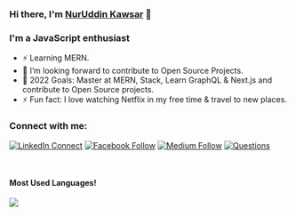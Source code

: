 ### Hi there, I'm [NurUddin Kawsar][website] 👋

### I'm a JavaScript enthusiast

- ⚡ Learning MERN.
- 👯 I’m looking forward to contribute to Open Source Projects.
- 🥅 2022 Goals: Master at MERN, Stack, Learn GraphQL & Next.js and contribute to Open Source projects.
- ⚡ Fun fact: I love watching Netflix in my free time & travel to new places.

### Connect with me:

[![LinkedIn Connect](https://img.shields.io/badge/%20-Connect-black?color=14171A&labelColor=212121&logo=linkedin&logoColor=ffffff)](https://www.linkedin.com/in/nuruddin-kawsar/)
[![Facebook Follow](https://img.shields.io/badge/%20-Follow-black?color=14171A&labelColor=1976d2&logo=facebook&logoColor=ffffff)](https://www.facebook.com/nurkawsar.1995/)
[![Medium Follow](https://img.shields.io/badge/%20-Follow-black?color=14171A&labelColor=1976d2&logo=medium&logoColor=ffffff)](https://kawsar95.medium.com/)
[![Questions](https://img.shields.io/badge/%20-Questions-black?color=14171A&labelColor=fff&logo=stackoverflow&logoColor=0c0d0e26)](https://stackoverflow.com/users/8455003/kawsar95)

<!-- <br /> -->

<!-- ### Languages and Tools:

<img align="left" alt="Visual Studio Code" width="26px" src="https://raw.githubusercontent.com/github/explore/80688e429a7d4ef2fca1e82350fe8e3517d3494d/topics/visual-studio-code/visual-studio-code.png" />

<img align="left" alt="HTML5" width="26px" src="https://raw.githubusercontent.com/github/explore/80688e429a7d4ef2fca1e82350fe8e3517d3494d/topics/html/html.png" />

<img align="left" alt="CSS3" width="26px" src="https://raw.githubusercontent.com/github/explore/80688e429a7d4ef2fca1e82350fe8e3517d3494d/topics/css/css.png" />

<img align="left" alt="Bootstrap" width="26px" src="https://raw.githubusercontent.com/github/explore/80688e429a7d4ef2fca1e82350fe8e3517d3494d/topics/bootstrap/bootstrap.png" />

<img align="left" alt="Sass" width="26px" src="https://raw.githubusercontent.com/github/explore/80688e429a7d4ef2fca1e82350fe8e3517d3494d/topics/sass/sass.png" />

<img align="left" alt="JavaScript" width="26px" src="https://raw.githubusercontent.com/github/explore/80688e429a7d4ef2fca1e82350fe8e3517d3494d/topics/javascript/javascript.png" />

<img align="left" alt="React" width="26px" src="https://raw.githubusercontent.com/github/explore/80688e429a7d4ef2fca1e82350fe8e3517d3494d/topics/react/react.png" />

<img align="left" alt="Redux" width="26px" src="https://raw.githubusercontent.com/github/explore/80688e429a7d4ef2fca1e82350fe8e3517d3494d/topics/redux/redux.png" />

<img align="left" alt="Redux" width="26px" src="https://avatars2.githubusercontent.com/u/33663932?s=88&v=4" />

<img align="left" alt="Node.js" width="26px" src="https://raw.githubusercontent.com/github/explore/80688e429a7d4ef2fca1e82350fe8e3517d3494d/topics/nodejs/nodejs.png" />

<img align="left" alt="MongoDB" width="26px" src="https://raw.githubusercontent.com/github/explore/80688e429a7d4ef2fca1e82350fe8e3517d3494d/topics/mongodb/mongodb.png" />

<img align="left" alt="MongoDB" width="26px" src="https://raw.githubusercontent.com/github/explore/80688e429a7d4ef2fca1e82350fe8e3517d3494d/topics/firebase/firebase.png" />

<img align="left" alt="Git" width="26px" src="https://raw.githubusercontent.com/github/explore/80688e429a7d4ef2fca1e82350fe8e3517d3494d/topics/git/git.png" />

<img align="left" alt="GitHub" width="26px" src="https://raw.githubusercontent.com/github/explore/78df643247d429f6cc873026c0622819ad797942/topics/github/github.png" />

<img align="left" alt="Terminal" width="26px" src="https://raw.githubusercontent.com/github/explore/80688e429a7d4ef2fca1e82350fe8e3517d3494d/topics/terminal/terminal.png" /> -->

<!-- <br /> -->

<br />

#### Most Used Languages!
<a href="https://github.com/kawsar-95">
  <img align="center" src="https://github-readme-stats.vercel.app/api/top-langs/?username=kawsar-95&theme=light&hide_langs_below=1" />
</a> 

<!-- #### GitHub Stats!
<a href="https://github.com/kawsar-95">
 <img align="center" src="https://github-readme-stats.vercel.app/api?username=kawsar-95&show_icons=true&theme=light&line_height=27" alt="kawsar's github stats"/>
</a>
 -->
<!-- ### Some projects I worked on:

1. [Volunteer Network](https://volunteer-network-app.netlify.app/)
2. [Creative Agency](https://creative-agency-5d0a0.web.app/)
3. [Travel Guru](https://travel-guru-site.netlify.app/)
4. [Ema John Simple](https://ema-john-simple-projects-8e354.web.app/)
5. [E-School Learning](https://kawsar-95.github.io/E-School/)
6. [Online Learning Platform](https://dazzling-nightingale-f31923.netlify.app/)
7. [Weather Forecast](https://kawsar-95.github.io/weather-app/)
8. [Pin Matcher](https://kawsar-95.github.io/Pin-Matcher/) -->

<br />

[website]: https://nuruddin-kawsar.netlify.app/
[medium]: https://kawsar95.medium.com/
[linkedin]: https://www.linkedin.com/in/nuruddin-kawsar-5686b2158/
